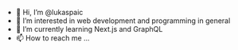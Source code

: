 - 👋 Hi, I’m @lukaspaic
- 👀 I’m interested in web development and programming in general
- 🌱 I’m currently learning Next.js and GraphQL
- 📫 How to reach me ...

<!---
lukaspaic/lukaspaic is a ✨ special ✨ repository because its `README.md` (this file) appears on your GitHub profile.
You can click the Preview link to take a look at your changes.
--->
